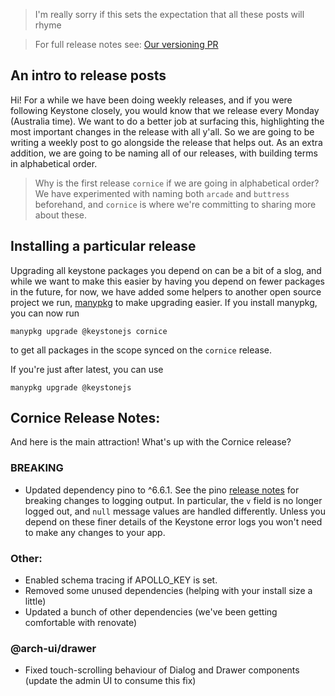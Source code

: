 <!--[meta]
section: blog
title: New Release - Cornice (21/9/20)
date: 2020-09-21
author: Noviny
order: 2
tags: release
[meta]-->

> I'm really sorry if this sets the expectation that all these posts will rhyme

> For full release notes see: [Our versioning PR](https://github.com/keystonejs/keystone/pull/3642)

## An intro to release posts

Hi! For a while we have been doing weekly releases, and if you were following Keystone closely, you would know that we release every Monday (Australia time). We want to do a better job at surfacing this, highlighting the most important changes in the release with all y'all. So we are going to be writing a weekly post to go alongside the release that helps out. As an extra addition, we are going to be naming all of our releases, with building terms in alphabetical order.

> Why is the first release `cornice` if we are going in alphabetical order? We have experimented with naming both `arcade` and `buttress` beforehand, and `cornice` is where we're committing to sharing more about these.

## Installing a particular release

Upgrading all keystone packages you depend on can be a bit of a slog, and while we want to make this easier by having you depend on fewer packages in the future, for now, we have added some helpers to another open source project we run, [manypkg](https://www.npmjs.com/package/@manypkg/cli#manypkg-upgrade-packagename-tag-or-version) to make upgrading easier. If you install manypkg, you can now run

```
manypkg upgrade @keystonejs cornice
```

to get all packages in the scope synced on the `cornice` release.

If you're just after latest, you can use

```
manypkg upgrade @keystonejs
```

## Cornice Release Notes:

And here is the main attraction! What's up with the Cornice release?

### BREAKING

- Updated dependency pino to ^6.6.1. See the pino [release notes](https://github.com/pinojs/pino/releases/tag/v6.0.0) for breaking changes to logging output. In particular, the `v` field is no longer logged out, and `null` message values are handled differently. Unless you depend on these finer details of the Keystone error logs you won't need to make any changes to your app.

### Other:

- Enabled schema tracing if APOLLO_KEY is set.
- Removed some unused dependencies (helping with your install size a little)
- Updated a bunch of other dependencies (we've been getting comfortable with renovate)

### @arch-ui/drawer

- Fixed touch-scrolling behaviour of Dialog and Drawer components (update the admin UI to consume this fix)
